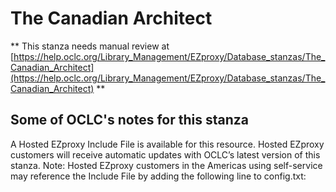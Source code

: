 # The Canadian Architect
** This stanza needs manual review at [https://help.oclc.org/Library_Management/EZproxy/Database_stanzas/The_Canadian_Architect](https://help.oclc.org/Library_Management/EZproxy/Database_stanzas/The_Canadian_Architect) **

## Some of OCLC's notes for this stanza

A Hosted EZproxy Include File is available for this resource. Hosted EZproxy customers will receive automatic updates with OCLC&rsquo;s latest version of this stanza. Note: Hosted EZproxy customers in the Americas using self-service may reference the Include File by adding the following line to config.txt:

&nbsp;

&nbsp;

